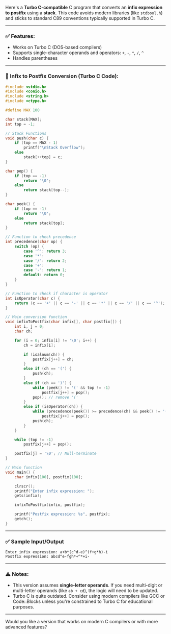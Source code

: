 Here's a **Turbo C-compatible** C program that converts an **infix expression to postfix** using a **stack**. This code avoids modern libraries (like `stdbool.h`) and sticks to standard C89 conventions typically supported in Turbo C.

---

### ✅ Features:

* Works on Turbo C (DOS-based compilers)
* Supports single-character operands and operators: `+`, `-`, `*`, `/`, `^`
* Handles parentheses

---

### 📌 Infix to Postfix Conversion (Turbo C Code):

```c
#include <stdio.h>
#include <conio.h>
#include <string.h>
#include <ctype.h>

#define MAX 100

char stack[MAX];
int top = -1;

// Stack Functions
void push(char c) {
    if (top == MAX - 1)
        printf("\nStack Overflow");
    else
        stack[++top] = c;
}

char pop() {
    if (top == -1)
        return '\0';
    else
        return stack[top--];
}

char peek() {
    if (top == -1)
        return '\0';
    else
        return stack[top];
}

// Function to check precedence
int precedence(char op) {
    switch (op) {
        case '^': return 3;
        case '*':
        case '/': return 2;
        case '+':
        case '-': return 1;
        default: return 0;
    }
}

// Function to check if character is operator
int isOperator(char c) {
    return (c == '+' || c == '-' || c == '*' || c == '/' || c == '^');
}

// Main conversion function
void infixToPostfix(char infix[], char postfix[]) {
    int i, j = 0;
    char ch;

    for (i = 0; infix[i] != '\0'; i++) {
        ch = infix[i];

        if (isalnum(ch)) {
            postfix[j++] = ch;
        }
        else if (ch == '(') {
            push(ch);
        }
        else if (ch == ')') {
            while (peek() != '(' && top != -1)
                postfix[j++] = pop();
            pop(); // remove '('
        }
        else if (isOperator(ch)) {
            while (precedence(peek()) >= precedence(ch) && peek() != '(')
                postfix[j++] = pop();
            push(ch);
        }
    }

    while (top != -1)
        postfix[j++] = pop();

    postfix[j] = '\0'; // Null-terminate
}

// Main function
void main() {
    char infix[100], postfix[100];

    clrscr();
    printf("Enter infix expression: ");
    gets(infix);

    infixToPostfix(infix, postfix);

    printf("Postfix expression: %s", postfix);
    getch();
}
```

---

### ✅ Sample Input/Output

```
Enter infix expression: a+b*(c^d-e)^(f+g*h)-i
Postfix expression: abcd^e-fgh*+^*+i-
```

---

### ⚠ Notes:

* This version assumes **single-letter operands**. If you need multi-digit or multi-letter operands (like `ab + cd`), the logic will need to be updated.
* Turbo C is quite outdated. Consider using modern compilers like GCC or Code::Blocks unless you're constrained to Turbo C for educational purposes.

---

Would you like a version that works on modern C compilers or with more advanced features?
